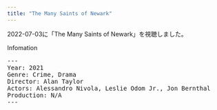```yaml
---
title: "The Many Saints of Newark"
---
```

2022-07-03に「The Many Saints of Newark」を視聴しました。

Infomation
<pre>
---
Year: 2021
Genre: Crime, Drama
Director: Alan Taylor
Actors: Alessandro Nivola, Leslie Odom Jr., Jon Bernthal
Production: N/A
---
</pre>